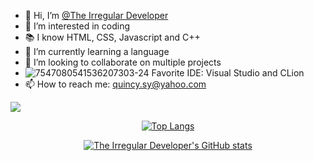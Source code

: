 - 👋 Hi, I’m <a href = "https://github.com/The-Irregular-Developer">@The Irregular Developer</a>
- 👀 I’m interested in coding
- 📚 I know HTML, CSS, Javascript and C++
- 🌱 I’m currently learning a language
- 💞️ I’m looking to collaborate on multiple projects
- ![7547080541536207303-24](https://user-images.githubusercontent.com/82714219/115122491-22032e80-9f86-11eb-8c40-67d247574afc.png) Favorite IDE: Visual Studio and CLion
- 📫 How to reach me: quincy.sy@yahoo.com

![](https://komarev.com/ghpvc/?username=The-Irregular-Developer&color=228B22)

<div align="center">
     <tr>
       <td align="center" style="padding=0;width=50%;">
             
[![Top Langs](https://github-readme-stats.vercel.app/api/top-langs/?username=The-Irregular-Developer)](https://github.com/The-Irregular-Developer)
            
[![The Irregular Developer's GitHub stats](https://github-readme-stats.vercel.app/api?username=The-Irregular-Developer)](https://github.com/The-Irregular-Developer)
          </td>

<!---
The-Irregular-Developer/The-Irregular-Developer is a ✨ special ✨ repository because its `README.md` (this file) appears on your GitHub profile.
You can click the Preview link to take a look at your changes.
--->
